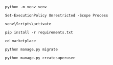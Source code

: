 ```
python -m venv venv
```
```
Set-ExecutionPolicy Unrestricted -Scope Process
```
```
venv\Scripts\activate
```
```
pip install -r requirements.txt
```
```
cd marketplace
```
```
python manage.py migrate
```
```
python manage.py createsuperuser
```
